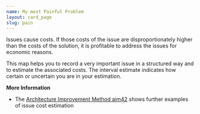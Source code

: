 ```yaml
---
name: My most Painful Problem
layout: card_page
slug: pain
---
```

Issues cause costs. If those costs of the issue are disproportionately higher than the costs of the solution, it is profitable to address the issues for economic reasons.

This map helps you to record a very important issue in a structured way and to estimate the associated costs. The interval estimate indicates how certain or uncertain you are in your estimation.

**More Information**

* The [Architecture Improvement Method aim42](https://aim42.github.io/#Estimate-Issue-Cost) shows further examples of issue cost estimation

